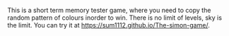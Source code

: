 This is a short term memory tester game, where you need to copy the random pattern of colours inorder to win. There is no limit of levels, sky is the limit. You can try it at https://sum1112.github.io/The-simon-game/.
